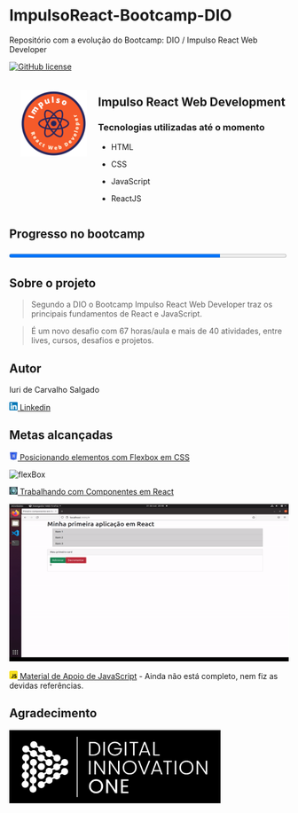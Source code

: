 # ImpulsoReact-Bootcamp-DIO
Repositório com a evolução do Bootcamp: DIO / Impulso React Web Developer

<!--Licença do projeto. Para criar badges https://shields.io/category/license -->
[![GitHub license](https://img.shields.io/github/license/icsalgado/ImpulsoReact-Bootcamp-DIO)](https://github.com/icsalgado/ImpulsoReact-Bootcamp-DIO/blob/master/LICENSE)

<div style="display:flex;">
    <div style="margin:20px;">
        <img src="./assets/bootcampImpulsoReact.jpg" width=120px/>
    </div>
    <div>
        
## Impulso React Web Development
### Tecnologias utilizadas até o momento
- HTML
- CSS
- JavaScript
- ReactJS

   </div>
 
</div>

## Progresso no bootcamp

<progress value="76" max="100" style=width:500px;>76% - 32 atividades de 42</progress>

## Sobre o projeto
> Segundo a DIO o Bootcamp Impulso React Web Developer traz os principais fundamentos de React e JavaScript.

> É um novo desafio com 67 horas/aula e mais de 40 atividades, entre lives, cursos, desafios e projetos.

## Autor
<p>Iuri de Carvalho Salgado</p>

<a href="https://www.linkedin.com/in/icsalgado/"><img src="./assets/linkedinIcon.jpg" width=15px> Linkedin</a>

## Metas alcançadas
<a href="https://github.com/icsalgado/ImpulsoReact-Bootcamp-DIO/tree/master/ProjetoFlexBoxKarenSantos">
    <img src="./assets/flexbox.jpg" width=15px> Posicionando elementos com Flexbox em CSS
</a>

![flexBox](https://user-images.githubusercontent.com/67175522/136821904-f1c5ef73-dd3e-4faf-988c-89c378b46508.gif)

<a href="https://github.com/icsalgado/ImpulsoReact-Bootcamp-DIO/tree/master/React/components-react-dio">
    <img src="./assets/componentsReact.jpg" width=15px> Trabalhando com Componentes em React
</a>

![componentsReact](https://github.com/icsalgado/ImpulsoReact-Bootcamp-DIO/blob/9ae19055f30e9317a95cf246b3f79426846574d8/assets/componentsReact.gif)

<a href="https://github.com/icsalgado/AboutMe/blob/25c28d30dbdc4ffa2e78d7e52a9c49c91a38b410/MaterialDeApoio/introJavaScript.pdf"><img src="./assets/javascriptIcon.png" width="15px"> Material de Apoio de JavaScript</a> - Ainda não está completo, nem fiz as devidas referências.

## Agradecimento

<a  href="https://web.digitalinnovation.one/"><img src="./assets/dioIcon.jpg"></a>


